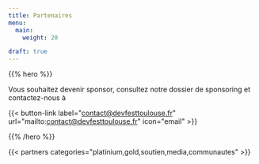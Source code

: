 ```yaml
---
title: Partenaires
menu:
  main:
    weight: 20

draft: true
---
```


{{% hero %}}

Vous souhaitez devenir sponsor, consultez notre dossier de sponsoring et contactez-nous à

{{< button-link label="contact@devfesttoulouse.fr"
                url="mailto:contact@devfesttoulouse.fr"
                icon="email" >}} 

{{% /hero %}}

<!-- Parteners list -->

{{< partners categories="platinium,gold,soutien,media,communautes" >}}